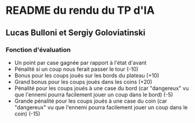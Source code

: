 # README du rendu du TP d'IA
## Lucas Bulloni et Sergiy Goloviatinski

### Fonction d'évaluation
- Un point par case gagnée par rapport à l'état d'avant
- Pénalité si un coup nous ferait passer le tour (-10)
- Bonus pour les coups joués sur les bords du plateau (+10)
- Grand bonus pour les coups joués dans les coins (+20)
- Pénalité pour les coups joués à une case du bord (car "dangereux" vu que l'ennemi pourra facilement jouer un coup dans le bord) (-5)
- Grande pénalité pour les coups joués à une case du coin  (car "dangereux" vu que l'ennemi pourra facilement jouer un coup dans le coin) (-15)
